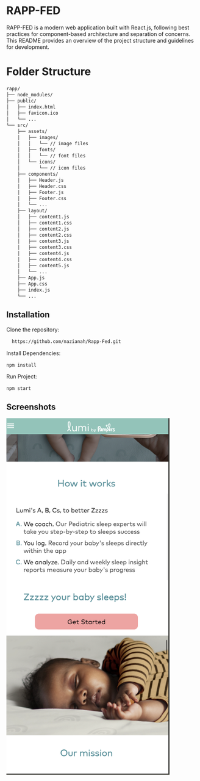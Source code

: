 
# RAPP-FED

RAPP-FED is a modern web application built with React.js, following best practices for component-based architecture and separation of concerns. This README provides an overview of the project structure and guidelines for development.



# Folder Structure

```
rapp/
├── node_modules/
├── public/
│   ├── index.html
│   ├── favicon.ico
│   └── ...
└── src/
    ├── assets/
    │   ├── images/
    │   │   └── // image files
    │   ├── fonts/
    │   │   └── // font files
    │   └── icons/
    │       └── // icon files
    ├── components/
    │   ├── Header.js
    │   ├── Header.css
    │   ├── Footer.js
    │   ├── Footer.css
    │   └── ...
    ├── layout/
    │   ├── content1.js
    │   ├── content1.css
    │   ├── content2.js
    │   ├── content2.css
    │   ├── content3.js
    │   ├── content3.css
    │   ├── content4.js
    │   ├── content4.css
    │   ├── content5.js
    │   └── ...
    ├── App.js
    ├── App.css
    ├── index.js
    └── ...

```

## Installation

Clone the repository:

```bash
  https://github.com/nazianah/Rapp-Fed.git
```

Install Dependencies:
    
  
```
npm install
```

Run Project:
```
npm start
```
## Screenshots

![App Screenshot](./src/Assets/Images/Phone.png)

